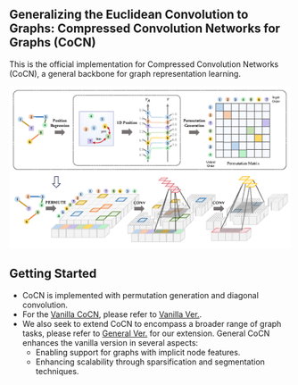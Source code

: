 Generalizing the Euclidean Convolution to Graphs: Compressed Convolution Networks for Graphs (CoCN)
---

This is the official implementation for Compressed Convolution Networks (CoCN), a general backbone for graph representation learning.

![CoCN Highlight](highlight.png)

## Getting Started
- CoCN is implemented with permutation generation and diagonal convolution.
- For the [Vanilla CoCN](https://proceedings.mlr.press/v202/sun23k.html), please refer to [Vanilla Ver.](https://github.com/sunjss/CoCN/blob/main/Vanilla%20Ver./README.md).
- We also seek to extend CoCN to encompass a broader range of graph tasks, please refer to [General Ver.](https://github.com/sunjss/CoCN/blob/main/General%20Ver./README.md) for our extension. General CoCN enhances the vanilla version in several aspects:
  - Enabling support for graphs with implicit node features.
  - Enhancing scalability through sparsification and segmentation techniques.
